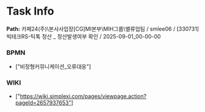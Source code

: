# Task Info

**Path:** 카페24(주)\본사사업장\[CG]MI본부\MIH그룹\밸류업팀 / smlee06 / [330731] 빅테크RS-틱톡 정산 _ 정산발생여부 확인 / 2025-09-01_00-00-00

### BPMN
- ["비정형커뮤니케이션_오류대응"]

### WIKI
- ["https://wiki.simplexi.com/pages/viewpage.action?pageId=2657937653"]

